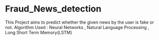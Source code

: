 # Fraud_News_detection

This Project aims to predict whether the given news by the user is fake or not.
Algorithm Used : Neural Networks , Natural Language Processing , Long Short Term Memory(LSTM)
